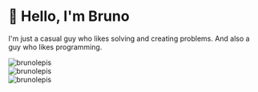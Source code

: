 
  <h1>👋 Hello, I'm Bruno</h1>
  <p>I'm just a casual guy who likes solving and creating problems. And also a guy who likes programming.</p>
  <img src="https://github-readme-stats.vercel.app/api?username=brunolepis&show_icons=true&theme=dark&hide_border=true" alt="brunolepis" />
  <br>
  <img src="https://github-readme-streak-stats.herokuapp.com?user=brunolepis&theme=dark&hide_border=true" alt="brunolepis" />
  <br>
  <img src="https://github-readme-stats.vercel.app/api/top-langs/?username=brunolepis&layout=compact&theme=dark&hide_border=true" alt="brunolepis" />
